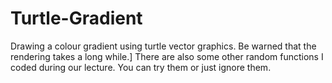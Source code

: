 # Turtle-Gradient
Drawing a colour gradient using turtle vector graphics. Be warned that the rendering takes a long while.]
There are also some other random functions I coded during our lecture. You can try them or just ignore them.
